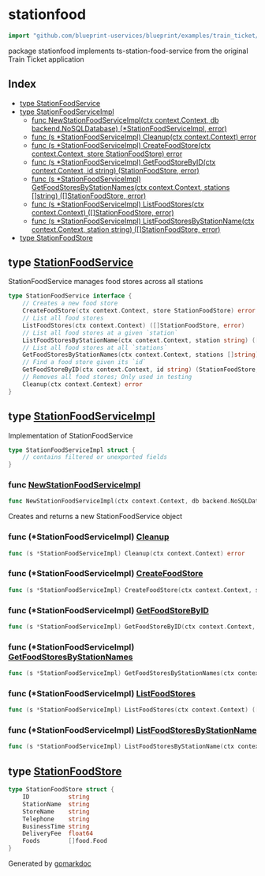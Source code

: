 <!-- Code generated by gomarkdoc. DO NOT EDIT -->

# stationfood

```go
import "github.com/blueprint-uservices/blueprint/examples/train_ticket/workflow/stationfood"
```

package stationfood implements ts\-station\-food\-service from the original Train Ticket application

## Index

- [type StationFoodService](<#StationFoodService>)
- [type StationFoodServiceImpl](<#StationFoodServiceImpl>)
  - [func NewStationFoodServiceImpl\(ctx context.Context, db backend.NoSQLDatabase\) \(\*StationFoodServiceImpl, error\)](<#NewStationFoodServiceImpl>)
  - [func \(s \*StationFoodServiceImpl\) Cleanup\(ctx context.Context\) error](<#StationFoodServiceImpl.Cleanup>)
  - [func \(s \*StationFoodServiceImpl\) CreateFoodStore\(ctx context.Context, store StationFoodStore\) error](<#StationFoodServiceImpl.CreateFoodStore>)
  - [func \(s \*StationFoodServiceImpl\) GetFoodStoreByID\(ctx context.Context, id string\) \(StationFoodStore, error\)](<#StationFoodServiceImpl.GetFoodStoreByID>)
  - [func \(s \*StationFoodServiceImpl\) GetFoodStoresByStationNames\(ctx context.Context, stations \[\]string\) \(\[\]StationFoodStore, error\)](<#StationFoodServiceImpl.GetFoodStoresByStationNames>)
  - [func \(s \*StationFoodServiceImpl\) ListFoodStores\(ctx context.Context\) \(\[\]StationFoodStore, error\)](<#StationFoodServiceImpl.ListFoodStores>)
  - [func \(s \*StationFoodServiceImpl\) ListFoodStoresByStationName\(ctx context.Context, station string\) \(\[\]StationFoodStore, error\)](<#StationFoodServiceImpl.ListFoodStoresByStationName>)
- [type StationFoodStore](<#StationFoodStore>)


<a name="StationFoodService"></a>
## type [StationFoodService](<https://github.com/blueprint-uservices/blueprint/blob/main/examples/train_ticket/workflow/stationfood/stationFoodService.go#L13-L26>)

StationFoodService manages food stores across all stations

```go
type StationFoodService interface {
    // Creates a new food store
    CreateFoodStore(ctx context.Context, store StationFoodStore) error
    // List all food stores
    ListFoodStores(ctx context.Context) ([]StationFoodStore, error)
    // List all food stores at a given `station`
    ListFoodStoresByStationName(ctx context.Context, station string) ([]StationFoodStore, error)
    // List all food stores at all `stations`
    GetFoodStoresByStationNames(ctx context.Context, stations []string) ([]StationFoodStore, error)
    // Find a food store given its `id`
    GetFoodStoreByID(ctx context.Context, id string) (StationFoodStore, error)
    // Removes all food stores; Only used in testing
    Cleanup(ctx context.Context) error
}
```

<a name="StationFoodServiceImpl"></a>
## type [StationFoodServiceImpl](<https://github.com/blueprint-uservices/blueprint/blob/main/examples/train_ticket/workflow/stationfood/stationFoodService.go#L29-L31>)

Implementation of StationFoodService

```go
type StationFoodServiceImpl struct {
    // contains filtered or unexported fields
}
```

<a name="NewStationFoodServiceImpl"></a>
### func [NewStationFoodServiceImpl](<https://github.com/blueprint-uservices/blueprint/blob/main/examples/train_ticket/workflow/stationfood/stationFoodService.go#L34>)

```go
func NewStationFoodServiceImpl(ctx context.Context, db backend.NoSQLDatabase) (*StationFoodServiceImpl, error)
```

Creates and returns a new StationFoodService object

<a name="StationFoodServiceImpl.Cleanup"></a>
### func \(\*StationFoodServiceImpl\) [Cleanup](<https://github.com/blueprint-uservices/blueprint/blob/main/examples/train_ticket/workflow/stationfood/stationFoodService.go#L136>)

```go
func (s *StationFoodServiceImpl) Cleanup(ctx context.Context) error
```



<a name="StationFoodServiceImpl.CreateFoodStore"></a>
### func \(\*StationFoodServiceImpl\) [CreateFoodStore](<https://github.com/blueprint-uservices/blueprint/blob/main/examples/train_ticket/workflow/stationfood/stationFoodService.go#L38>)

```go
func (s *StationFoodServiceImpl) CreateFoodStore(ctx context.Context, store StationFoodStore) error
```



<a name="StationFoodServiceImpl.GetFoodStoreByID"></a>
### func \(\*StationFoodServiceImpl\) [GetFoodStoreByID](<https://github.com/blueprint-uservices/blueprint/blob/main/examples/train_ticket/workflow/stationfood/stationFoodService.go#L113>)

```go
func (s *StationFoodServiceImpl) GetFoodStoreByID(ctx context.Context, id string) (StationFoodStore, error)
```



<a name="StationFoodServiceImpl.GetFoodStoresByStationNames"></a>
### func \(\*StationFoodServiceImpl\) [GetFoodStoresByStationNames](<https://github.com/blueprint-uservices/blueprint/blob/main/examples/train_ticket/workflow/stationfood/stationFoodService.go#L91>)

```go
func (s *StationFoodServiceImpl) GetFoodStoresByStationNames(ctx context.Context, stations []string) ([]StationFoodStore, error)
```



<a name="StationFoodServiceImpl.ListFoodStores"></a>
### func \(\*StationFoodServiceImpl\) [ListFoodStores](<https://github.com/blueprint-uservices/blueprint/blob/main/examples/train_ticket/workflow/stationfood/stationFoodService.go#L56>)

```go
func (s *StationFoodServiceImpl) ListFoodStores(ctx context.Context) ([]StationFoodStore, error)
```



<a name="StationFoodServiceImpl.ListFoodStoresByStationName"></a>
### func \(\*StationFoodServiceImpl\) [ListFoodStoresByStationName](<https://github.com/blueprint-uservices/blueprint/blob/main/examples/train_ticket/workflow/stationfood/stationFoodService.go#L73>)

```go
func (s *StationFoodServiceImpl) ListFoodStoresByStationName(ctx context.Context, station string) ([]StationFoodStore, error)
```



<a name="StationFoodStore"></a>
## type [StationFoodStore](<https://github.com/blueprint-uservices/blueprint/blob/main/examples/train_ticket/workflow/stationfood/data.go#L7-L15>)



```go
type StationFoodStore struct {
    ID           string
    StationName  string
    StoreName    string
    Telephone    string
    BusinessTime string
    DeliveryFee  float64
    Foods        []food.Food
}
```

Generated by [gomarkdoc](<https://github.com/princjef/gomarkdoc>)

